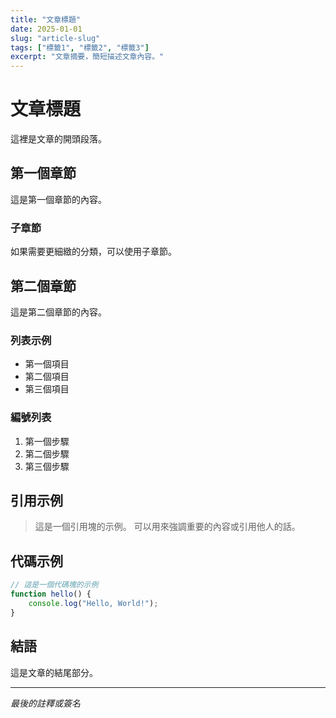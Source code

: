 ```yaml
---
title: "文章標題"
date: 2025-01-01
slug: "article-slug"
tags: ["標籤1", "標籤2", "標籤3"]
excerpt: "文章摘要，簡短描述文章內容。"
---
```


# 文章標題

這裡是文章的開頭段落。

## 第一個章節

這是第一個章節的內容。

### 子章節

如果需要更細緻的分類，可以使用子章節。

## 第二個章節

這是第二個章節的內容。

### 列表示例

- 第一個項目
- 第二個項目
- 第三個項目

### 編號列表

1. 第一個步驟
2. 第二個步驟
3. 第三個步驟

## 引用示例

> 這是一個引用塊的示例。
> 可以用來強調重要的內容或引用他人的話。

## 代碼示例

```javascript
// 這是一個代碼塊的示例
function hello() {
    console.log("Hello, World!");
}
```

## 結語

這是文章的結尾部分。

---

*最後的註釋或簽名* 